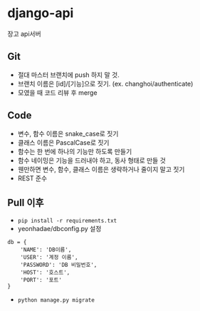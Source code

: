 # django-api

장고 api서버

## Git

- 절대 마스터 브랜치에 push 하지 말 것.
- 브랜치 이름은 [id]/[기능]으로 짓기. (ex. changhoi/authenticate)
- 모였을 때 코드 리뷰 후 merge

## Code

- 변수, 함수 이름은 snake_case로 짓기
- 클래스 이름은 PascalCase로 짓기
- 함수는 한 번에 하나의 기능만 하도록 만들기
- 함수 네이밍은 기능을 드러내야 하고, 동사 형태로 만들 것
- 웬만하면 변수, 함수, 클래스 이름은 생략하거나 줄이지 말고 짓기
- REST 준수

## Pull 이후

- `pip install -r requirements.txt`
- yeonhadae/dbconfig.py 설정

```
db = {
    'NAME': 'DB이름',
    'USER': '계정 이름',
    'PASSWORD': 'DB 비밀번호',
    'HOST': '호스트',
    'PORT': '포트'
}
``` 

- `python manage.py migrate`

